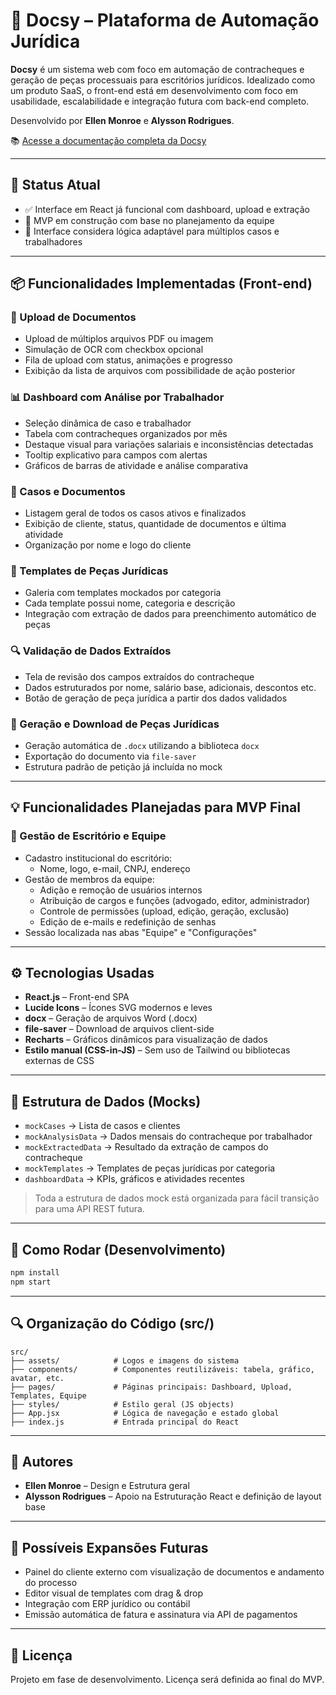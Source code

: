 # 📄 Docsy – Plataforma de Automação Jurídica

**Docsy** é um sistema web com foco em automação de contracheques e geração de peças processuais para escritórios jurídicos. Idealizado como um produto SaaS, o front-end está em desenvolvimento com foco em usabilidade, escalabilidade e integração futura com back-end completo.

Desenvolvido por **Ellen Monroe** e **Alysson Rodrigues**.

📚 [Acesse a documentação completa da Docsy](https://github.com/ellenmwnroe/gitfronts/blob/master/docs/wiki.md)

---

## 🚧 Status Atual
- ✅ Interface em React já funcional com dashboard, upload e extração
- 🔄 MVP em construção com base no planejamento da equipe
- 🧠 Interface considera lógica adaptável para múltiplos casos e trabalhadores

---

## 📦 Funcionalidades Implementadas (Front-end)

### 📂 Upload de Documentos
- Upload de múltiplos arquivos PDF ou imagem
- Simulação de OCR com checkbox opcional
- Fila de upload com status, animações e progresso
- Exibição da lista de arquivos com possibilidade de ação posterior

### 📊 Dashboard com Análise por Trabalhador
- Seleção dinâmica de caso e trabalhador
- Tabela com contracheques organizados por mês
- Destaque visual para variações salariais e inconsistências detectadas
- Tooltip explicativo para campos com alertas
- Gráficos de barras de atividade e análise comparativa

### 📁 Casos e Documentos
- Listagem geral de todos os casos ativos e finalizados
- Exibição de cliente, status, quantidade de documentos e última atividade
- Organização por nome e logo do cliente

### 🧾 Templates de Peças Jurídicas
- Galeria com templates mockados por categoria
- Cada template possui nome, categoria e descrição
- Integração com extração de dados para preenchimento automático de peças

### 🔍 Validação de Dados Extraídos
- Tela de revisão dos campos extraídos do contracheque
- Dados estruturados por nome, salário base, adicionais, descontos etc.
- Botão de geração de peça jurídica a partir dos dados validados

### 📄 Geração e Download de Peças Jurídicas
- Geração automática de `.docx` utilizando a biblioteca `docx`
- Exportação do documento via `file-saver`
- Estrutura padrão de petição já incluída no mock

---

## 💡 Funcionalidades Planejadas para MVP Final

### 👥 Gestão de Escritório e Equipe
- Cadastro institucional do escritório:
  - Nome, logo, e-mail, CNPJ, endereço
- Gestão de membros da equipe:
  - Adição e remoção de usuários internos
  - Atribuição de cargos e funções (advogado, editor, administrador)
  - Controle de permissões (upload, edição, geração, exclusão)
  - Edição de e-mails e redefinição de senhas
- Sessão localizada nas abas "Equipe" e "Configurações"

---

## ⚙️ Tecnologias Usadas

- **React.js** – Front-end SPA
- **Lucide Icons** – Ícones SVG modernos e leves
- **docx** – Geração de arquivos Word (.docx)
- **file-saver** – Download de arquivos client-side
- **Recharts** – Gráficos dinâmicos para visualização de dados
- **Estilo manual (CSS-in-JS)** – Sem uso de Tailwind ou bibliotecas externas de CSS

---

## 📁 Estrutura de Dados (Mocks)

- `mockCases` → Lista de casos e clientes
- `mockAnalysisData` → Dados mensais do contracheque por trabalhador
- `mockExtractedData` → Resultado da extração de campos do contracheque
- `mockTemplates` → Templates de peças jurídicas por categoria
- `dashboardData` → KPIs, gráficos e atividades recentes

> Toda a estrutura de dados mock está organizada para fácil transição para uma API REST futura.

---

## 🧪 Como Rodar (Desenvolvimento)

```bash
npm install
npm start
```

---

## 🔍 Organização do Código (src/)

```
src/
├── assets/            # Logos e imagens do sistema
├── components/        # Componentes reutilizáveis: tabela, gráfico, avatar, etc.
├── pages/             # Páginas principais: Dashboard, Upload, Templates, Equipe
├── styles/            # Estilo geral (JS objects)
├── App.jsx            # Lógica de navegação e estado global
├── index.js           # Entrada principal do React
```

---

## 🙋 Autores
- **Ellen Monroe** – Design e Estrutura geral
- **Alysson Rodrigues** – Apoio na Estruturação React e definição de layout base

---

## 🚀 Possíveis Expansões Futuras
- Painel do cliente externo com visualização de documentos e andamento do processo
- Editor visual de templates com drag & drop
- Integração com ERP jurídico ou contábil
- Emissão automática de fatura e assinatura via API de pagamentos

---

## 📄 Licença
Projeto em fase de desenvolvimento. Licença será definida ao final do MVP.
